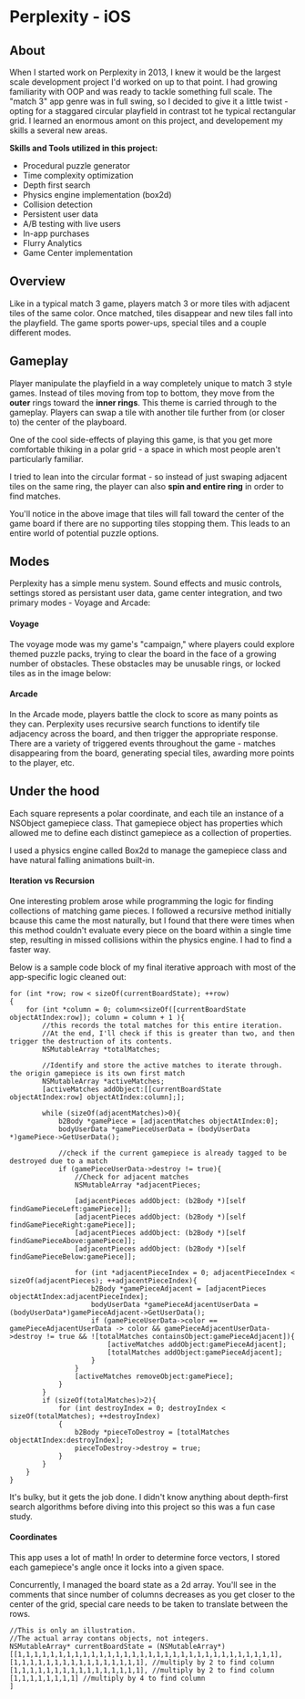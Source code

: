 # Perplexity - iOS



## About 

When I started work on Perplexity in 2013, I knew it would be the largest scale development project I'd worked on up to that point. I had growing familiarity with OOP and was ready to tackle something full scale. The "match 3" app genre was in full swing, so I decided to give it a little twist - opting for a staggared circular playfield in contrast tot he typical rectangular grid. I learned an enormous amont on this project, and developement my skills a several new areas.

**Skills and Tools utilized in this project:**

- Procedural puzzle generator
- Time complexity optimization
- Depth first search
- Physics engine implementation (box2d)
- Collision detection
- Persistent user data
- A/B testing with live users
- In-app purchases
- Flurry Analytics
- Game Center implementation


## Overview

Like in a typical match 3 game, players match 3 or more tiles with adjacent tiles of the same color. Once matched, tiles disappear and new tiles fall into the playfield. The game sports power-ups, special tiles and a couple different modes. 


## Gameplay

Player manipulate the playfield in a way completely unique to match 3 style games. Instead of tiles moving from top to bottom, they move from the **outer** rings toward the **inner rings**. This theme is carried through to the gameplay. Players can swap a tile with another tile further from (or closer to) the center of the playboard.


One of the cool side-effects of playing this game, is that you get more comfortable thiking in a polar grid - a space in which most people aren't particularly familiar.

I tried to lean into the circular format - so instead of just swaping adjacent tiles on the same ring, the player can also **spin and entire ring** in order to find matches. 


You'll notice in the above image that tiles will fall toward the center of the game board if there are no supporting tiles stopping them. This leads to an entire world of potential puzzle options.



## Modes



Perplexity has a simple menu system. Sound effects and music controls, settings stored as persistant user data, game center integration, and two primary modes - Voyage and Arcade:


#### Voyage



The voyage mode was my game's "campaign," where players could explore themed puzzle packs, trying to clear the board in the face of a growing number of obstacles. These obstacles may be unusable rings, or locked tiles as in the image below:



#### Arcade



In the Arcade mode, players battle the clock to score as many points as they can. Perplexity uses recursive search functions to identify tile adjacency across the board, and then trigger the appropriate response. There are a variety of triggered events throughout the game - matches disappearing from the board, generating special tiles, awarding more points to the player, etc.





## Under the hood

Each square represents a polar coordinate, and each tile an instance of a NSObject gamepiece class. That gamepiece object has properties which allowed me to define each distinct gamepiece as a collection of properties. 

I used a physics engine called Box2d to manage the gamepiece class and have natural falling animations built-in.


#### Iteration vs Recursion

One interesting problem arose while programming the logic for finding collections of matching game pieces. I followed a recursive method initially bcause this came the most naturally, but I found that there were times when this method couldn't evaluate every piece on the board within a single time step, resulting in missed collisions within the physics engine. I had to find a faster way.

Below is a sample code block of my final iterative approach with most of the app-specific logic cleaned out:

```
for (int *row; row < sizeOf(currentBoardState); ++row)
{
	for (int *column = 0; column<sizeOf([currentBoardState objectAtIndex:row]); column = column + 1 ){
		//this records the total matches for this entire iteration. 
		//At the end, I'll check if this is greater than two, and then trigger the destruction of its contents.
		NSMutableArray *totalMatches;

		//Identify and store the active matches to iterate through. the origin gamepiece is its own first match
		NSMutableArray *activeMatches;
		[activeMatches addObject:[[currentBoardState objectAtIndex:row] objectAtIndex:column];];

		while (sizeOf(adjacentMatches)>0){
			b2Body *gamePiece = [adjacentMatches objectAtIndex:0];
			bodyUserData *gamePieceUserData = (bodyUserData *)gamePiece->GetUserData();

			//check if the current gamepiece is already tagged to be destroyed due to a match
			if (gamePieceUserData->destroy != true){
				//Check for adjacent matches
				NSMutableArray *adjacentPieces;

				[adjacentPieces addObject: (b2Body *)[self findGamePieceLeft:gamePiece]];
				[adjacentPieces addObject: (b2Body *)[self findGamePieceRight:gamePiece]];
				[adjacentPieces addObject: (b2Body *)[self findGamePieceAbove:gamePiece]];
				[adjacentPieces addObject: (b2Body *)[self findGamePieceBelow:gamePiece]];

				for (int *adjacentPieceIndex = 0; adjacentPieceIndex < sizeOf(adjacentPieces); ++adjacentPieceIndex){
					b2Body *gamePieceAdjacent = [adjacentPieces objectAtIndex:adjacentPieceIndex];
					bodyUserData *gamePieceAdjacentUserData = (bodyUserData*)gamePieceAdjacent->GetUserData();
					if (gamePieceUserData->color == gamePieceAdjacentUserData -> color && gamePieceAdjacentUserData->destroy != true && ![totalMatches containsObject:gamePieceAdjacent]){
						[activeMatches addObject:gamePieceAdjacent];
						[totalMatches addObject:gamePieceAdjacent];
					}
				}
				[activeMatches removeObject:gamePiece];
			}		
		}
		if (sizeOf(totalMatches)>2){
			for (int destroyIndex = 0; destroyIndex < sizeOf(totalMatches); ++destroyIndex)
			{
				b2Body *pieceToDestroy = [totalMatches objectAtIndex:destroyIndex];
				pieceToDestroy->destroy = true;
			}
		}
	}
}
```

It's bulky, but it gets the job done. I didn't know anything about depth-first search algorithms before diving into this project so this was a fun case study.

#### Coordinates

This app uses a lot of math! In order to determine force vectors, I stored each gamepiece's angle once it locks into a given space.

Concurrently, I managed the board state as a 2d array. You'll see in the comments that since number of columns decreases as you get closer to the center of the grid, special care needs to be taken to translate between the rows.

```
//This is only an illustration. 
//The actual array contans objects, not integers.
NSMutableArray* currentBoardState = (NSMutableArray*)
[[1,1,1,1,1,1,1,1,1,1,1,1,1,1,1,1,1,1,1,1,1,1,1,1,1,1,1,1,1,1,1,1],
[1,1,1,1,1,1,1,1,1,1,1,1,1,1,1,1], //multiply by 2 to find column
[1,1,1,1,1,1,1,1,1,1,1,1,1,1,1,1], //multiply by 2 to find column
[1,1,1,1,1,1,1,1] //multiply by 4 to find column
]

```